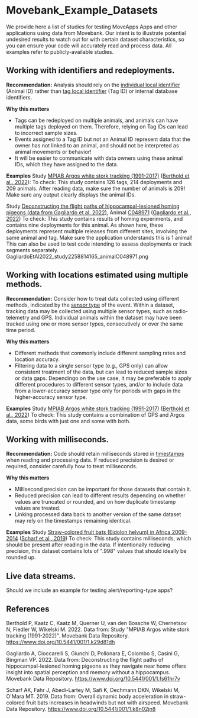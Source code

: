 # Movebank_Example_Datasets

We provide here a list of studies for testing MoveApps Apps and other applications using data from Movebank. Our intent is to illustrate potential undesired results to watch out for with certain dataset characteristics, so you can ensure your code will accurately read and process data. All examples refer to publicly-available studies.

## Working with identifiers and redeployments.
**Recommendation:** Analysis should rely on the [individual local identifier](http://vocab.nerc.ac.uk/collection/MVB/current/MVB000016/) (Animal ID) rather than [tag local identifier](http://vocab.nerc.ac.uk/collection/MVB/current/MVB000181/) (Tag ID) or internal database identifiers. 

**Why this matters**
* Tags can be redeployed on multiple animals, and animals can have multiple tags deployed on them. Therefore, relying on Tag IDs can lead to incorrect sample sizes. 
* Events assigned to a Tag ID but not an Animal ID represent data that the owner has not linked to an animal, and should not be interpreted as animal movements or behavior!
* It will be easier to communicate with data owners using these animal IDs, which they have assigned to the data.

**Examples**
Study [MPIAB Argos white stork tracking (1991-2017)](https://www.movebank.org/cms/webapp?gwt_fragment=page=studies,path=study7431347) ([Berthold et al., 2022](https://www.doi.org/10.5441/001/1.k29d81dh)): 
To check: This study contains 126 tags, 214 deployments and 209 animals. After reading data, make sure the number of animals is 209! Make sure any output clearly displays the animal IDs.

Study [Deconstructing the flight paths of hippocampal-lesioned homing pigeons (data from Gagliardo et al. 2022)](https://www.movebank.org/cms/webapp?gwt_fragment=page%3Dstudies%2Cpath%3Dstudy2258814165), Animal [C048971](https://www.movebank.org/cms/webapp?gwt_fragment=page=studies,path=study2258814165+individual2258906357) ([Gagliardo et al., 2022](https://www.doi.org/10.5441/001/1.fs61hr7v))
To check: This study contains results of homing experiments, and contains nine deployments for this animal. As shown here, these deployments represent multiple releases from different sites, involving the same animal and tag. Make sure the application understands this is 1 animal! This can also be used to test code intending to assess deployments or track segments separately.
GagliardoEtAl2022_study2258814165_animalC048971.png

## Working with locations estimated using multiple methods.
**Recommendation:** Consider how to treat data collected using different methods, indicated by the [sensor type](http://vocab.nerc.ac.uk/collection/MVB/current/MVB000170/) of the event. Within a dataset, tracking data may be collected using multiple sensor types, such as radio-telemetry and GPS. Individual animals within the dataset may have been tracked using one or more sensor types, consecutively or over the same time period.

**Why this matters**
* Different methods that commonly include different sampling rates and location accuracy.
* Filtering data to a single sensor type (e.g., GPS only) can allow consistent treatment of the data, but can lead to reduced sample sizes or data gaps. Dependingo on the use case, it may be preferable to apply different procedures to different sensor types, and/or to include data from a lower-accuracy sensor type only for periods with gaps in the higher-accuracy sensor type.

**Examples**
Study [MPIAB Argos white stork tracking (1991-2017)](https://www.movebank.org/cms/webapp?gwt_fragment=page=studies,path=study7431347) ([Berthold et al., 2022](https://www.doi.org/10.5441/001/1.k29d81dh))
To check: This study contains a combination of GPS and Argos data, some birds with just one and some with both.

## Working with milliseconds.
**Recommendation:** Code should retain milliseconds stored in [timestamps](http://vocab.nerc.ac.uk/collection/MVB/current/MVB000200/) when reading and processing data. If reduced precision is desired or required, consider carefully how to treat milliseconds.

**Why this matters**
* Millisecond precision can be important for those datasets that contain it.
* Reduced precision can lead to different results depending on whether values are truncated or rounded, and on how duplicate timestamp values are treated.
* Linking processed data back to another version of the same dataset may rely on the timestamps remaining identical. 

**Examples**
Study [Straw-colored fruit bats (Eidolon helvum) in Africa 2009-2014](https://www.movebank.org/cms/webapp?gwt_fragment=page=studies,path=study404939825) ([Scharf et al., 2019](https://www.movebank.org/cms/webapp?gwt_fragment=page=studies,path=study404939825))
To check: This study contains milliseconds, which should be present after reading in the data. If intentionally reducing precision, this dataset contains lots of ".998" values that should ideally be rounded up.

## Live data streams.
Should we include an example for testing alert/reporting-type apps?

## References
Berthold P, Kaatz C, Kaatz M, Querner U, van den Bossche W, Chernetsov N, Fiedler W, Wikelski M. 2022. Data from: Study "MPIAB Argos white stork tracking (1991-2022)". Movebank Data Repository. https://www.doi.org/10.5441/001/1.k29d81dh

Gagliardo A, Cioccarelli S, Giunchi D, Pollonara E, Colombo S, Casini G, Bingman VP. 2022. Data from: Deconstructing the flight paths of hippocampal-lesioned homing pigeons as they navigate near home offers insight into spatial perception and memory without a hippocampus. Movebank Data Repository. https://www.doi.org/10.5441/001/1.fs61hr7v

Scharf AK, Fahr J, Abedi-Lartey M, Safi K, Dechmann DKN, Wikelski M, O'Mara MT. 2019. Data from: Overall dynamic body acceleration in straw-colored fruit bats increases in headwinds but not with airspeed. Movebank Data Repository. https://www.doi.org/10.5441/001/1.k8n02jn8